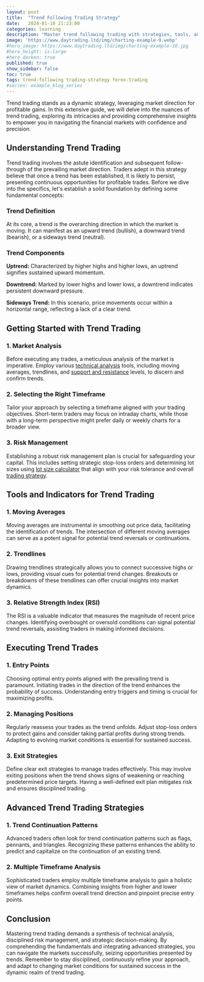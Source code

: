 ```yaml
---
layout: post
title:  "Trend Following Trading Strategy"
date:   2024-01-10 21:23:00
categories: learning
description: "Master trend following trading with strategies, tools, and advanced techniques in this comprehensive guide."
image: 'https://www.daytrading.ltd/img/charting-example-9.webp'
#hero_image: https://www.daytrading.ltd/img/charting-example-10.jpg
#hero_height: is-large
#hero_darken: true
published: true
show_sidebar: false
toc: true
tags: trend-following trading-strategy forex-trading
#series: example_blog_series
---
```


<p>Trend trading stands as a dynamic strategy, leveraging market direction for profitable gains. In this extensive guide, we will delve into the nuances of trend trading, exploring its intricacies and providing comprehensive insights to empower you in navigating the financial markets with confidence and precision.</p>

## Understanding Trend Trading
<p>Trend trading involves the astute identification and subsequent follow-through of the prevailing market direction. Traders adept in this strategy believe that once a trend has been established, it is likely to persist, presenting continuous opportunities for profitable trades. Before we dive into the specifics, let's establish a solid foundation by defining some fundamental concepts:</p>

<h3>Trend Definition</h3>
<p>At its core, a trend is the overarching direction in which the market is moving. It can manifest as an upward trend (bullish), a downward trend (bearish), or a sideways trend (neutral).</p>

<h3>Trend Components</h3>
<p><b>Uptrend:</b> Characterized by higher highs and higher lows, an uptrend signifies sustained upward momentum.</p>

<p><b>Downtrend:</b> Marked by lower highs and lower lows, a downtrend indicates persistent downward pressure.</p>

<p><b>Sideways Trend:</b> In this scenario, price movements occur within a horizontal range, reflecting a lack of a clear trend.</p>

## Getting Started with Trend Trading
<h3>1. Market Analysis</h3>
<p>Before executing any trades, a meticulous analysis of the market is imperative. Employ various <a href="https://www.daytrading.ltd/learning/technical-analysis-in-forex-trading">technical analysis</a> tools, including moving averages, trendlines, and <a href="https://www.daytrading.ltd/learning/support-and-resistance-in-forex-trading">support and resistance</a> levels, to discern and confirm trends.</p>

<h3>2. Selecting the Right Timeframe</h3>
<p>Tailor your approach by selecting a timeframe aligned with your trading objectives. Short-term traders may focus on intraday charts, while those with a long-term perspective might prefer daily or weekly charts for a broader view.</p>

<h3>3. Risk Management</h3>
<p>Establishing a robust risk management plan is crucial for safeguarding your capital. This includes setting strategic stop-loss orders and determining lot sizes using <a href="https://www.daytrading.ltd/learning/forex-position-sizes-calculator">lot size calculator</a> that align with your risk tolerance and overall <a href="https://www.daytrading.ltd/learning/best-forex-trading-strategy">trading strategy</a>.</p>

## Tools and Indicators for Trend Trading
<h3>1. Moving Averages</h3>
<p>Moving averages are instrumental in smoothing out price data, facilitating the identification of trends. The intersection of different moving averages can serve as a potent signal for potential trend reversals or continuations.</p>

<h3>2. Trendlines</h3>
<p>Drawing trendlines strategically allows you to connect successive highs or lows, providing visual cues for potential trend changes. Breakouts or breakdowns of these trendlines can offer crucial insights into market dynamics.</p>

<h3>3. Relative Strength Index (RSI)</h3>
<p>The RSI is a valuable indicator that measures the magnitude of recent price changes. Identifying overbought or oversold conditions can signal potential trend reversals, assisting traders in making informed decisions.</p>

## Executing Trend Trades
<h3>1. Entry Points</h3>
<p>Choosing optimal entry points aligned with the prevailing trend is paramount. Initiating trades in the direction of the trend enhances the probability of success. Understanding entry triggers and timing is crucial for maximizing profits.</p>

<h3>2. Managing Positions</h3>
<p>Regularly reassess your trades as the trend unfolds. Adjust stop-loss orders to protect gains and consider taking partial profits during strong trends. Adapting to evolving market conditions is essential for sustained success.</p>

<h3>3. Exit Strategies</h3>
<p>Define clear exit strategies to manage trades effectively. This may involve exiting positions when the trend shows signs of weakening or reaching predetermined price targets. Having a well-defined exit plan mitigates risk and ensures disciplined trading.</p>

## Advanced Trend Trading Strategies
<h3>1. Trend Continuation Patterns</h3>
<p>Advanced traders often look for trend continuation patterns such as flags, pennants, and triangles. Recognizing these patterns enhances the ability to predict and capitalize on the continuation of an existing trend.</p>

<h3>2. Multiple Timeframe Analysis</h3>
<p>Sophisticated traders employ multiple timeframe analysis to gain a holistic view of market dynamics. Combining insights from higher and lower timeframes helps confirm overall trend direction and pinpoint precise entry points.</p>

## Conclusion
<p>Mastering trend trading demands a synthesis of technical analysis, disciplined risk management, and strategic decision-making. By comprehending the fundamentals and integrating advanced strategies, you can navigate the markets successfully, seizing opportunities presented by trends. Remember to stay disciplined, continuously refine your approach, and adapt to changing market conditions for sustained success in the dynamic realm of trend trading.</p>

<script type='application/ld+json'>
{
  "@context": "https://schema.org",
  "@type": "FAQPage",
  "mainEntity": [
    {
      "@type": "Question",
      "name": "What is trend trading?",
      "acceptedAnswer": {
        "@type": "Answer",
        "text": "Trend trading involves identifying and following the prevailing market direction to capitalize on sustained momentum."
      }
    },
    {
      "@type": "Question",
      "name": "How do I get started with trend trading?",
      "acceptedAnswer": {
        "@type": "Answer",
        "text": "Start by conducting a thorough market analysis, selecting an appropriate timeframe, and implementing a solid risk management plan."
      }
    },
    {
      "@type": "Question",
      "name": "What tools and indicators are useful for trend trading?",
      "acceptedAnswer": {
        "@type": "Answer",
        "text": "Tools like moving averages, trendlines, and the Relative Strength Index (RSI) are essential for effective trend analysis."
      }
    },
    {
      "@type": "Question",
      "name": "What are advanced trend trading strategies?",
      "acceptedAnswer": {
        "@type": "Answer",
        "text": "Advanced strategies include identifying trend continuation patterns and utilizing multiple timeframe analysis for a nuanced approach."
      }
    },
    {
      "@type": "Question",
      "name": "How can I master trend trading?",
      "acceptedAnswer": {
        "@type": "Answer",
        "text": "Master trend trading by synthesizing technical analysis, disciplined risk management, and strategic decision-making for sustained success."
      }
    }
  ]
}
</script>